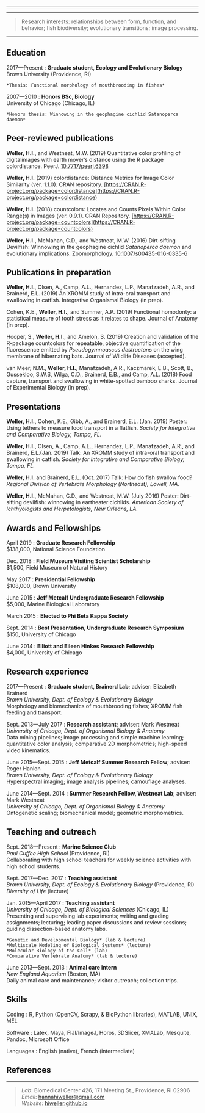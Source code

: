 ---

----

> Research interests: relationships between form,
> function, and behavior; fish biodiversity;
> evolutionary transitions; image processing.

----

Education
---------

2017—Present
:   **Graduate student, Ecology and Evolutionary Biology**  
  Brown University (Providence, RI)

    *Thesis: Functional morphology of mouthbrooding in fishes*

2007—2010
:   **Honors BSc, Biology**  
  University of Chicago (Chicago, IL)

    *Honors thesis: Winnowing in the geophagine cichlid Satanoperca daemon*

Peer-reviewed publications
--------------------------
**Weller, H.I.**, and Westneat, M.W. (2019) Quantitative color profiling of digitalimages with earth mover’s distance using the R package colordistance. PeerJ. [10.7717/peerj.6398](10.7717/peerj.6398)

**Weller, H.I.** (2019) colordistance: Distance Metrics for Image Color Similarity (ver. 1.1.0). CRAN repository. [https://CRAN.R-project.org/package=colordistance](https://CRAN.R-project.org/package=colordistance)

**Weller, H.I.** (2018) countcolors: Locates and Counts Pixels Within Color Range(s) in Images (ver. 0.9.1). CRAN Repository. [https://CRAN.R-project.org/package=countcolors](https://CRAN.R-project.org/package=countcolors)

**Weller, H.I.**, McMahan, C.D., and Westneat, M.W. (2016) Dirt-sifting Devilfish: Winnowing in the geophagine cichlid *Satanoperca daemon* and evolutionary implications. Zoomorphology. [10.1007/s00435-016-0335-6](10.1007/s00435-016-0335-6)

Publications in preparation
---------------------------
**Weller, H.I.**, Olsen, A., Camp, A.L., Hernandez, L.P., Manafzadeh, A.R., and Brainerd, E.L. (2019) An XROMM study of intra-oral transport and swallowing in catfish. Integrative Organismal Biology (in prep).

Cohen, K.E., **Weller, H.I.**, and Summer, A.P. (2019) Functional homodonty: a statistical measure of tooth stress as it relates to shape. Journal of Anatomy (in prep).

Hooper, S., **Weller, H.I.**, and Amelon, S. (2019) Creation and validation of the R-package countcolors for repeatable, objective quantification of the fluorescence emitted by *Pseudogymnoascus destructans* on the wing membrane of hibernating bats. Journal of Wildlife Diseases (accepted).

van Meer, N.M., **Weller, H.I.**, Manafzadeh, A.R., Kaczmarek, E.B., Scott, B., Gussekloo, S.W.S, Wilga, C.D., Brainerd, E.B., and Camp, A.L. (2018) Food capture, transport and swallowing in white-spotted bamboo sharks. Journal of Experimental Biology (in prep).

Presentations
-------------
**Weller, H.I.**, Cohen, K.E., Gibb, A., and Brainerd, E.L. (Jan. 2019) Poster: Using tethers to
measure food transport in a flatfish. *Society for Integrative and Comparative Biology, Tampa, FL.*

**Weller, H.I.**, Olsen, A., Camp, A.L., Hernandez, L.P., Manafzadeh, A.R., and Brainerd, E.L.(Jan. 2019) Talk: An XROMM study of intra-oral transport and swallowing in catfish. *Society for Integrative and Comparative Biology, Tampa, FL.*

**Weller, H.I.** and Brainerd, E.L. (Oct. 2017) Talk: How do fish swallow food? *Regional Division
of Vertebrate Morphology (Northeast), Lowell, MA.*

**Weller, H.I.**, McMahan, C.D., and Westneat, M.W. (July 2016) Poster: Dirt-sifting devilfish:
winnowing in eartheater cichlids. *American Society of Ichthyologists and Herpetologists, New
Orleans, LA.*

Awards and Fellowships
----------------------
April 2019
: **Graduate Research Fellowship**  
    $138,000, National Science Foundation

Dec. 2018
: **Field Museum Visiting Scientist Scholarship**  
    $1,500, Field Museum of Natural History

May 2017
: **Presidential Fellowship**  
    $108,000, Brown University

June 2015
: **Jeff Metcalf Undergraduate Research Fellowship**  
    $5,000, Marine Biological Laboratory

March 2015
: **Elected to Phi Beta Kappa Society**

Sept. 2014
: **Best Presentation, Undergraduate Research Symposium**  
    $150, University of Chicago

June 2014
: **Elliott and Eileen Hinkes Research Fellowship**  
    $4,000, University of Chicago

Research experience
-------------------
2017—Present
:   **Graduate student, Brainerd Lab**; adviser: Elizabeth Brainerd  
  *Brown University, Dept. of Ecology & Evolutionary Biology*  
  Morphology and biomechanics of mouthbrooding fishes; XROMM fish feeding and transport.


Sept. 2013—July 2017
:   **Research assistant**; adviser: Mark Westneat  
  *University of Chicago, Dept. of Organismal Biology & Anatomy*  
  Data mining pipelines; image processing and simple machine learning; quantitative color analysis; comparative 2D morphometrics; high-speed video kinematics.


June 2015—Sept. 2015
:   **Jeff Metcalf Summer Research Fellow**; adviser: Roger Hanlon  
  *Brown University, Dept. of Ecology & Evolutionary Biology*  
  Hyperspectral imaging; image analysis pipelines; camouflage analyses.


June 2014—Sept. 2014
:   **Summer Research Fellow, Westneat Lab**; adviser: Mark Westneat  
  *University of Chicago, Dept. of Organismal Biology & Anatomy*  
  Ontogenetic scaling; biomechanical model; geometric morphometrics.


Teaching and outreach
---------------------
Sept. 2018—Present
:   **Marine Science Club**  
  *Paul Cuffee High School* (Providence, RI)  
  Collaborating with high school teachers for weekly science activities with high school students.

Sept. 2017—Dec. 2017
:   **Teaching assistant**  
  *Brown University, Dept. of Ecology & Evolutionary Biology* (Providence, RI)  
  *Diversity of Life* (lecture)

Jan. 2015—April 2017
:   **Teaching assistant**  
  *University of Chicago, Dept. of Biological Sciences* (Chicago, IL)  
  Presenting and supervising lab experiments; writing and grading assignments; lecturing; leading paper discussions and review sessions; guiding dissection-based anatomy labs.  

    *Genetic and Developmental Biology* (lab & lecture)  
    *Multiscale Modeling of Biological Systems* (lecture)  
    *Molecular Biology of the Cell* (lab)  
    *Comparative Vertebrate Anatomy* (lab & lecture)

  June 2013—Sept. 2013
  :   **Animal care intern**  
    *New England Aquarium* (Boston, MA)  
    Daily animal care and maintenance; visitor outreach; collection trips.


Skills
------
Coding
:   R, Python (OpenCV, Scrapy, & BioPython libraries), MATLAB, UNIX, MEL

Software
:   Latex, Maya, FIJI/ImageJ, Horos, 3DSlicer, XMALab, Mesquite, Pandoc, Microsoft Office

Languages
:   English (native), French (intermediate)

References
----------

----

>*Lab*: Biomedical Center 426, 171 Meeting St.,  Providence, RI 02906  
>*Email*: <hannahiweller@gmail.com>  
>*Website*: [hiweller.github.io](hiweller.github.io)
